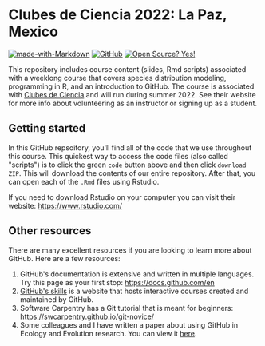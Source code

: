 # Clubes de Ciencia 2022: La Paz, Mexico
[![made-with-Markdown](https://img.shields.io/badge/Made%20with-Markdown-1f425f.svg)](http://commonmark.org) [![GitHub](https://badgen.net/badge/icon/github?icon=github&label)](https://github.com) [![Open Source? Yes!](https://badgen.net/badge/Open%20Source%20%3F/Yes%21/blue?icon=github)](https://github.com/Naereen/badges/)

This repository includes course content (slides, Rmd scripts) associated with a weeklong course that covers species distribution modeling, programming in R, and an introduction to GitHub.  The course is associated with [Clubes de Ciencia](https://clubesdeciencia.mx/) and will run during summer 2022. See their website for more info about volunteering as an instructor or signing up as a student.

## Getting started
In this GitHub repsoitory, you'll find all of the code that we use throughout this course. This quickest way to access the code files (also called "scripts") is to click the green `code` button above and then click `download ZIP`. This will download the contents of our entire repository.  After that, you can open each of the `.Rmd` files using Rstudio.

If you need to download Rstudio on your computer you can visit their website: https://www.rstudio.com/

## Other resources
There are many excellent resources if you are looking to learn more about GitHub. Here are a few resources:

1. GitHub's documentation is extensive and written in multiple languages. Try this page as your first stop: https://docs.github.com/en
2. [GitHub's skills](https://skills.github.com/) is a website that hosts interactive courses created and maintained by GitHub.
3. Software Carpentry has a Git tutorial that is meant for beginners: https://swcarpentry.github.io/git-novice/
4. Some colleagues and I have written a paper about using GitHub in Ecology and Evolution research. You can view it [here](https://osf.io/preprints/metaarxiv/x3p2q/).